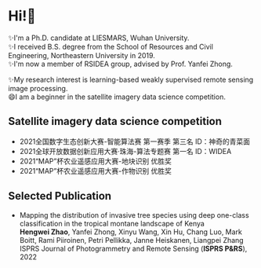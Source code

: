 # Hi!👋

✨I'm a Ph.D. candidate at LIESMARS, Wuhan University.  
✨I received B.S. degree from the School of Resources and Civil Engineering, Northeastern University in 2019.  
✨I'm now a member of RSIDEA group, advised by Prof. Yanfei Zhong.

✨My research interest is learning-based weakly supervised remote sensing image processing.  
😄I am a beginner in the satellite imagery data science competition.


## Satellite imagery data science competition  
* 2021全国数字生态创新大赛-智能算法赛 第一赛季 第三名 ID：神奇的青菜面  
* 2021全球开放数据创新应用大赛·珠海-算法专题赛 第一名 ID：WIDEA  
* 2021“MAP”杯农业遥感应用大赛-地块识别 优胜奖  
* 2021“MAP”杯农业遥感应用大赛-作物识别 优胜奖


## Selected Publication
* Mapping the distribution of invasive tree species using deep one-class classification in the tropical montane landscape of Kenya  
  **Hengwei Zhao**, Yanfei Zhong, Xinyu Wang, Xin Hu, Chang Luo, Mark Boitt, Rami Piiroinen, Petri Pellikka, Janne Heiskanen, Liangpei Zhang  
  ISPRS Journal of Photogrammetry and Remote Sensing (**ISPRS P&RS**), 2022

<!--
**Hengwei-Zhao96/Hengwei-Zhao96** is a ✨ _special_ ✨ repository because its `README.md` (this file) appears on your GitHub profile.

Here are some ideas to get you started:

- 🔭 I’m currently working on ...
- 🌱 I’m currently learning ...
- 👯 I’m looking to collaborate on ...
- 🤔 I’m looking for help with ...
- 💬 Ask me about ...
- 📫 How to reach me: ...
- 😄 Pronouns: ...
- ⚡ Fun fact: ...
-->
